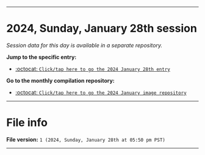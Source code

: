 
***

# 2024, Sunday, January 28th session

_Session data for this day is available in a separate repository._

**Jump to the specific entry:**

- [:octocat: `Click/tap here to go the 2024 January 28th entry`](https://github.com/seanpm2001/SeansLifeArchive_Images_ModernSmurfsVillage_Y2024_V1/tree/SeansLifeArchive_ModernSmurfsVillage_Y2024_V1_Main-dev/01_January/28/)

**Go to the monthly compilation repository:**

- [:octocat: `Click/tap here to go the 2024 January image repository`](https://github.com/seanpm2001/SeansLifeArchive_Images_ModernSmurfsVillage_Y2024_V1/)

***

# File info

**File version:** `1 (2024, Sunday, January 28th at 05:50 pm PST)`

***
